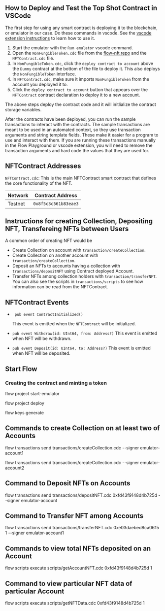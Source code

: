 ## How to Deploy and Test the Top Shot Contract in VSCode

The first step for using any smart contract is deploying it to the blockchain,
or emulator in our case. Do these commands in vscode.
See the [vscode extension instructions](https://docs.onflow.org/docs/visual-studio-code-extension)
to learn how to use it.

1.  Start the emulator with the `Run emulator` vscode command.
2.  Open the `NonFungibleToken.cdc` file from the [flow-nft repo](https://github.com/onflow/flow-nft/blob/master/contracts/NonFungibleToken.cdc) and the `NFTContract.cdc` file.
3.  In `NonFungibleToken.cdc`, click the `deploy contract to account`
    above the `Dummy` contract at the bottom of the file to deploy it.
    This also deploys the `NonFungibleToken` interface.
4.  In `NFTContract.cdc`, make sure it imports `NonFungibleToken` from
    the account you deployed it to.
5.  Click the `deploy contract to account` button that appears over the
    `NFTContract` contract declaration to deploy it to a new account.

The above steps deploy the contract code and it will initlialize the
contract storage variables.

After the contracts have been deployed, you can run the sample transactions
to interact with the contracts. The sample transactions are meant to be used
in an automated context, so they use transaction arguments and string template
fields. These make it easier for a program to use and interact with them.
If you are running these transactions manually in the Flow Playground or
vscode extension, you will need to remove the transaction arguments and
hard code the values that they are used for.

## NFTContract Addresses

`NFTContract.cdc`: This is the main NFTContract smart contract that defines
the core functionality of the NFT.

| Network | Contract Address     |
| ------- | -------------------- |
| Testnet | `0x8f5c3c561b83eae3` |

## Instructions for creating Collection, Depositing NFT, Transfereing NFTs between Users

A common order of creating NFT would be
 - Create Collection on account with `transaction/createCollection`.
 - Create Collection on another account with `transaction/createCollection`.
 - Deposit an NFTs to accounts having a collection with `transactions/depositNFT` using Contract deployed Account.
 - Transfer NFTs among collection holders with `transaction/transferNFT`.
You can also see the scripts in `transactions/scripts` to see how information
can be read from the NFTContract. 

## NFTContract Events

- ` pub event ContractInitialized()`

  This event is emitted when the `NFTContract` will be initialized.

- `pub event Withdraw(id: UInt64, from: Address?)`
  This event is emitted when NFT will be withdrawn.

- `pub event Deposit(id: UInt64, to: Address?)`
  This event is emitted when NFT will be deposited.

## Start Flow

### Creating the contract and minting a token

flow project start-emulator

flow project deploy

flow keys generate

## Commands to create Collection on at least two of Accounts

flow transactions send transactions/createCollection.cdc --signer emulator-account1

flow transactions send transactions/createCollection.cdc --signer emulator-account2

## Command to Deposit NFTs on Accounts

flow transactions send transactions/depositNFT.cdc 0xfd43f9148d4b725d --signer emulator-account

## Command to Transfer NFT among Accounts

flow transactions send transactions/transferNFT.cdc 0xe03daebed8ca0615 1 --signer emulator-account1

## Commands to view total NFTs deposited on an Account

flow scripts execute scripts/getAccountNFT.cdc 0xfd43f9148d4b725d 1

## Command to view particular NFT data of particular Account

flow scripts execute scripts/getNFTData.cdc 0xfd43f9148d4b725d 1



